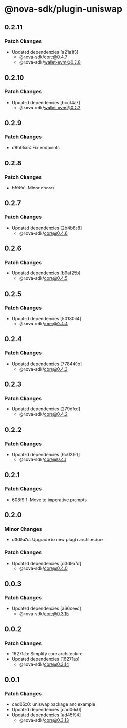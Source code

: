 # @nova-sdk/plugin-uniswap

## 0.2.11

### Patch Changes

- Updated dependencies [a21a1f3]
  - @nova-sdk/core@0.4.7
  - @nova-sdk/wallet-evm@0.2.8

## 0.2.10

### Patch Changes

- Updated dependencies [bcc14a7]
  - @nova-sdk/wallet-evm@0.2.7

## 0.2.9

### Patch Changes

- d8b05a5: Fix endpoints

## 0.2.8

### Patch Changes

- bff4fa1: Minor chores

## 0.2.7

### Patch Changes

- Updated dependencies [2b4b8e8]
  - @nova-sdk/core@0.4.6

## 0.2.6

### Patch Changes

- Updated dependencies [b9af25b]
  - @nova-sdk/core@0.4.5

## 0.2.5

### Patch Changes

- Updated dependencies [50180d4]
  - @nova-sdk/core@0.4.4

## 0.2.4

### Patch Changes

- Updated dependencies [778440b]
  - @nova-sdk/core@0.4.3

## 0.2.3

### Patch Changes

- Updated dependencies [279dfcd]
  - @nova-sdk/core@0.4.2

## 0.2.2

### Patch Changes

- Updated dependencies [6c03f61]
  - @nova-sdk/core@0.4.1

## 0.2.1

### Patch Changes

- 608f9f1: Move to imperative prompts

## 0.2.0

### Minor Changes

- d3d9a7d: Upgrade to new plugin architecture

### Patch Changes

- Updated dependencies [d3d9a7d]
  - @nova-sdk/core@0.4.0

## 0.0.3

### Patch Changes

- Updated dependencies [a66ceec]
  - @nova-sdk/core@0.3.15

## 0.0.2

### Patch Changes

- 16271ab: Simplify core architecture
- Updated dependencies [16271ab]
  - @nova-sdk/core@0.3.14

## 0.0.1

### Patch Changes

- cad06c0: uniswap package and example
- Updated dependencies [cad06c0]
- Updated dependencies [ad45f94]
  - @nova-sdk/core@0.3.13
